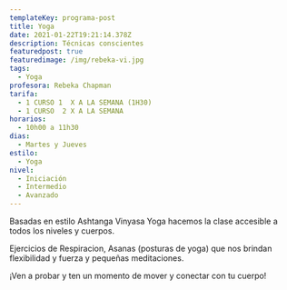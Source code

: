```yaml
---
templateKey: programa-post
title: Yoga
date: 2021-01-22T19:21:14.378Z
description: Técnicas conscientes
featuredpost: true
featuredimage: /img/rebeka-vi.jpg
tags:
  - Yoga
profesora: Rebeka Chapman
tarifa:
  - 1 CURSO 1  X A LA SEMANA (1H30)
  - 1 CURSO  2 X A LA SEMANA
horarios:
  - 10h00 a 11h30
dias:
  - Martes y Jueves
estilo:
  - Yoga
nivel:
  - Iniciación
  - Intermedio
  - Avanzado
---
```



<!--StartFragment-->

Basadas en estilo Ashtanga Vinyasa Yoga hacemos la clase accesible a todos los niveles y cuerpos.

Ejercicios de Respiracion, Asanas (posturas de yoga) que nos brindan flexibilidad y fuerza y pequeñas meditaciones.

¡Ven a probar y ten un momento de mover y conectar con tu cuerpo!

<!--EndFragment-->
